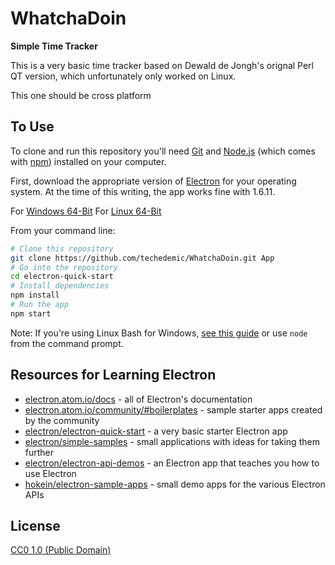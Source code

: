 # WhatchaDoin

**Simple Time Tracker**

This is a very basic time tracker based on Dewald de Jongh's orignal Perl QT version, which unfortunately only worked on Linux.

This one should be cross platform

## To Use

To clone and run this repository you'll need [Git](https://git-scm.com) and [Node.js](https://nodejs.org/en/download/) (which comes with [npm](http://npmjs.com)) installed on your computer.

First, download the appropriate version of [Electron](https://github.com/electron/electron/releases) for your operating system. At the time of this writing, the app works fine with 1.6.11.

For [Windows 64-Bit](https://github.com/electron/electron/releases/download/v1.6.11/electron-v1.6.11-win32-x64.zip)
For [Linux 64-Bit](https://github.com/electron/electron/releases/download/v1.6.11/electron-v1.6.11-linux-x64.zip)

From your command line:

```bash
# Clone this repository
git clone https://github.com/techedemic/WhatchaDoin.git App
# Go into the repository
cd electron-quick-start
# Install dependencies
npm install
# Run the app
npm start
```

Note: If you're using Linux Bash for Windows, [see this guide](https://www.howtogeek.com/261575/how-to-run-graphical-linux-desktop-applications-from-windows-10s-bash-shell/) or use `node` from the command prompt.

## Resources for Learning Electron

- [electron.atom.io/docs](http://electron.atom.io/docs) - all of Electron's documentation
- [electron.atom.io/community/#boilerplates](http://electron.atom.io/community/#boilerplates) - sample starter apps created by the community
- [electron/electron-quick-start](https://github.com/electron/electron-quick-start) - a very basic starter Electron app
- [electron/simple-samples](https://github.com/electron/simple-samples) - small applications with ideas for taking them further
- [electron/electron-api-demos](https://github.com/electron/electron-api-demos) - an Electron app that teaches you how to use Electron
- [hokein/electron-sample-apps](https://github.com/hokein/electron-sample-apps) - small demo apps for the various Electron APIs

## License

[CC0 1.0 (Public Domain)](LICENSE.md)
